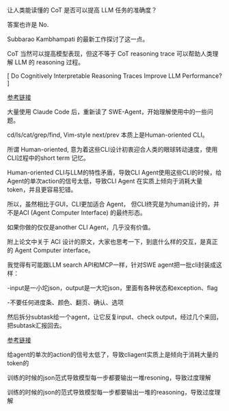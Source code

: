 让人类能读懂的 CoT 是否可以提高 LLM 任务的准确度？

答案也许是 No. 

Subbarao Kambhampati 的最新工作探讨了这一点。

CoT 当然可以提高模型表现，但这不等于 CoT reasoning trace 可以帮助人类理解 LLM 的 reasoning 过程。

[ Do Cognitively Interpretable Reasoning Traces Improve LLM Performance? ]

[参考链接](https://arxiv.org/pdf/2508.16695)

大量使用 Claude Code 后，重新读了 SWE-Agent，开始理解使用中的一些问题。

cd/ls/cat/grep/find, Vim-style next/prev 本质上是Human-oriented CLI。

所谓 Human-oriented, 意为着这些CLI设计初衷迎合人类的眼球转动速度，使用CLI过程中的short term 记忆。

Human-oriented CLI与LLM的特性矛盾，导致CLI Agent使用这些CLI的时候，给Agent的单次action的信号太低，导致CLI Agent 在实质上倾向于消耗大量token，并且更容易犯错。

所以，虽然相比于GUI，CLI更加适合 Agent， 但CLI终究是为human设计的，并不是ACI (Agent Computer Interface) 的最终形态。

如果你做的仅仅是another CLI Agent，几乎没有价值。

附上论文中关于 ACI 设计的原文，大家也思考一下，到底什么样的交互，是真正的 Agent Computer interface。


我觉得有可能跟LLM search API和MCP一样，针对SWE agent把一批cli封装成这样：

-input是一小坨json，output是一大坨json，里面有各种状态和exception、flag

-不要任何进度条、颜色、翻页、确认、选项

然后拆分subtask给一个agent，让它反复input、check output，经过几个来回，把subtask汇报回去。


[参考链接](https://arxiv.org/abs/2406.08534)


给agent的单次的action的信号太低了，导致cliagent实质上是倾向于消耗大量的token的

训练的时候的json范式导致模型每一步都要输出一堆resoning，导致过度理解

训练的时候的json的范式导致模型每一步都要输出一堆的reasoning，导致过度理解

